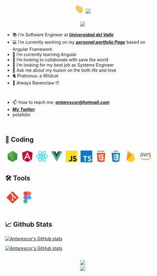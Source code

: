 
<h1 align="center">
  <!-- Typing SVG by DenverCoder1 - https://github.com/DenverCoder1/readme-typing-svg -->
  <span><img src="./assets/wave.gif" width="30px" height="30px" /></span>
  <a href="https://github.com/DenverCoder1/readme-typing-svg">
    <img src="https://readme-typing-svg.demolab.com?font=inconsolata&height=45&weight=900&size=40&duration=2000&pause=1000&color=1BB8F7&center=true&vCenter=true&hCenter=true&multiline=false&width=800&height=80&lines=Hi,+I'm+Manuel+A.+Doncel;a.k.a...;+~Antarescor~+" /></a>
</h1>


<p align="center">
  <!-- Typing SVG by DenverCoder1 - https://github.com/DenverCoder1/readme-typing-svg -->
  <a href="https://github.com/DenverCoder1/readme-typing-svg">
    <img src="https://readme-typing-svg.demolab.com?font=inconsolata&height=45&weight=900&size=20&duration=5000&pause=1000&color=1EF714&center=true&vCenter=true&hCenter=true&multiline=false&width=440&height=80&lines=»+System+Engineer+«;»+Information+Systems+Technologist+«;»+Scientist+at+heart+«" /></a>
</p>


- 📚 I’m Software Engineer at ***[Universidad del Valle][univalle]*** 
- 💻 I’m currently working on my ***[personal portfolio Page][portfolio]*** based on Angular Framework
- 🌱 I’m currently learning Angular
- 👯 I’m looking to collaborate with save the world 
- 🤔 I’m looking for my best job as Systems Engineer
- 💬 Ask me about my ilusion on the both life and love
- 🐈‍ Pratronus: a Wildcat 
- 🦅 Always Ravenclaw !!!

<br>

- 📫 How to reach me: ***antarescor@hotmail.com***
- ***[My Twitter][twitter]***
- potafolio


<!-- links -->
[twitter]: https://twitter.com/Antarescor/
[univalle]:https://www.univalle.edu.co/
[portfolio]: https://antarescor.github.io/
<!-- end links -->

<br>

## 🚀 Coding

<img align="left" alt="JavaScript" height ="48px"  src="./assets/icons/node.svg"> </a>

<img align="left" alt="JavaScript" height ="48px"  src="./assets/icons/angular.svg"> </a>

<img align="left" alt="JavaScript" height ="48px"  src="./assets/icons/react.svg"> </a>

<img align="left" alt="JavaScript" height ="48px"  src="./assets/icons/vue.svg"> </a>

<img align="left" alt="JavaScript" height ="48px"  src="./assets/icons/javascript.svg"> </a>

<img align="left" alt="JavaScript" height ="48px"  src="./assets/icons/typescript.svg"> </a>

<img align="left" alt="JavaScript" height ="48px"  src="./assets/icons/html.svg"> </a>

<img align="left" alt="JavaScript" height ="48px"  src="./assets/icons/css.svg"> </a>

<img align="left" alt="JavaScript" height ="48px"  src="./assets/icons/firebase.svg"> </a>

<img align="left" alt="JavaScript" height ="48px"  src="./assets/icons/aws.svg"> </a>

<br>
<br>
<br>

## 🛠️ Tools

<img align="left" alt="JavaScript" height ="48px"  src="./assets/icons/git-scm.svg"> </a>

<img align="left" alt="JavaScript" height ="48px"  src="./assets/icons/figma.svg"> </a>




<br>
<br>
<br>
<br>


## 📈 Github Stats


[![Antarescor's GitHub stats](https://github-readme-stats.vercel.app/api/top-langs/?username=antarescor&text_bold=true&hide=html,asp.net&layout=compact&card_width=800&theme=transparent&title_color=1BB8F7&text_color=1BB8F7&icon_color=ff00ff&border_color=1BB8F7&border_radius=10&show_icons=true&icon_color=ff00ff&langs_count=10)](ttps://github.com/antarescor/github-readme-stats)


[![Antarescor's GitHub stats](https://github-readme-stats.vercel.app/api?username=antarescor&card_width=800&include_all_commits=true&count_private=true&hide=prs&show_icons=true&theme=transparent&title_color=1BB8F7&text_color=1EF714&icon_color=ff00ff&rank_icon=github&border_color=1BB8F7&border_radius=10)](https://github.com/antarescor/github-readme-stats)

<!-- [![Antarescor's GitHub stats](https://github-readme-stats.vercel.app/api/top-langs/?username=antarescor&hide=html,asp.net&card_width=600&theme=transparent&title_color=1BB8F7&text_color=1BB8F7&icon_color=ff00ff&border_color=1BB8F7&border_radius=10&show_icons=true&icon_color=ff00ff&langs_count=10)](ttps://github.com/antarescor/github-readme-stats) -->

<!-- [![Antarescor's GitHub stats](https://github-readme-stats.vercel.app/api?username=antarescor&card_width=800&include_all_commits=true&count_private=true&hide=prs&show_icons=true&theme=transparent&title_color=1BB8F7&text_color=1EF714&icon_color=ff00ff&border_color=1BB8F7&border_radius=10)](https://github.com/antarescor/github-readme-stats)
 -->

##

<div align="center">
 <a href="https://github.com/DenverCoder1/readme-typing-svg">
    <img src="https://readme-typing-svg.demolab.com?font=inconsolata&height=45&weight=900&size=15&duration=5000&pause=1000&color=1EF714&center=true&vCenter=true&hCenter=true&multiline=false&width=440&height=80&lines=%22La+medida+perfecta+de+las+cosas+imperfectas%22" /></a>
</div>

<div align="center">
 <a href="https://github.com/DenverCoder1/readme-typing-svg">
    <img src="https://readme-typing-svg.demolab.com?font=inconsolata&height=45&weight=900&size=15&duration=5000&pause=1000&color=1BB8F7&center=true&vCenter=true&hCenter=true&multiline=false&width=440&height=80&lines=%22The+perfect+measure+of+imperfect+things%22" /></a>
</div>

##


<!-- guia definitiva 
https://github.com/anuraghazra/github-readme-stats -->
